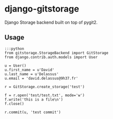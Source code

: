 django-gitstorage
=================

Django Storage backend built on top of pygit2.

## Usage

    :::python
    from gitstorage.StorageBackend import GitStorage
    from django.contrib.auth.models import User
    
    u = User()
    u.first_name = u'David'
    u.last_name = u'Delassus'
    u.email = 'david.delassus@9h37.fr'

    r = GitStorage.create_storage('test')

    f = r.open('test/test.txt', mode='w')
    f.write('this is a file\n')
    f.close()

    r.commit(u, 'test commit')

